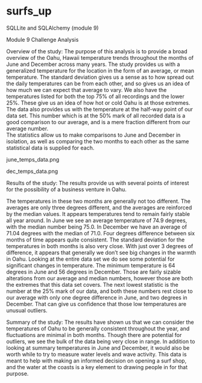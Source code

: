 # surfs_up
SQLLite and SQLAlchemy (module 9)

Module 9 Challenge Analysis

Overview of the study:
The purpose of this analysis is to provide a broad overview of the Oahu, Hawaii temperature trends throughout the months of June and December across many years. 
The study provides us with a generalized temperature for the location in the form of an average, or mean temperature. 
The standard deviation gives us a sense as to how spread out the daily temperatures can be from each other, and so gives us an idea of how much we can expect that average to vary.
We also have the temperatures listed for both the top 75% of all recordings and the lower 25%. These give us an idea of how hot or cold Oahu is at those extremes. The data also provides us with the temperature at the half-way point of our data set. This number which is at the 50% mark of all recorded data is a good comparison to our average, and is a mere fraction different from our average number.  
The statistics allow us to make comparisons to June and December in isolation, as well as comparing the two months to each other as the same statistical data is supplied for each.

june_temps_data.png

dec_temps_data.png

Results of the study: 
The results provide us with several points of interest for the possibility of a business venture in Oahu. 

The temperatures in these two months are generally not too different. The averages are only three degrees different, and the averages are reinforced by the median values. It appears temperatures tend to remain fairly stable all year around. In June we see an average temperature of 74.9 degrees, with the median number being 75.0. In December we have an average of 71.04 degrees with the median of 71.0. Four degrees difference between six months of time appears quite consistent.
The standard deviation for the temperatures in both months is also very close. With just over 3 degrees of difference, it appears that generally we don’t see big changes in the warmth in Oahu.
Looking at the entire data set we do see some potential for significant changes in temperature. The minimum temperature is 64 degrees in June and 56 degrees in December. Those are fairly sizable alterations from our average and median numbers, however those are both the extremes that this data set covers. The next lowest statistic is the number at the 25% mark of our data, and both these numbers rest close to our average with only one degree difference in June, and two degrees in December. That can give us confidence that those low temperatures are unusual outliers.


Summary of the study:
The results have shown us that we can consider the temperatures of Oahu to be generally consistent throughout the year, and fluctuations are minimal in both months. Though there are potential for outliers, we see the bulk of the data being very close in range.
In addition to looking at summary temperatures in June and December, it would also be worth while to try to measure water levels and wave activity. This data is meant to help with making an informed decision on opening a surf shop, and the water at the coasts is a key element to drawing people in for that purpose. 
